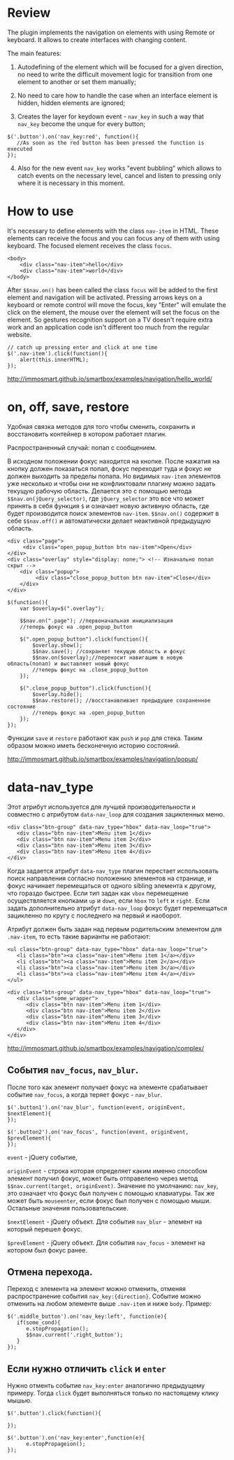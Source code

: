 # Review

The plugin implements the navigation on elements with using Remote or keyboard. It allows to create interfaces with changing content. 

The main features:

1) Autodefining of the element which will be focused for a given direction, no need to write the difficult movement logic for transition from one element to another or set them manually;

2) No need to care how to handle the case when an interface element is hidden, hidden elements are ignored;  

3) Creates the layer for keydown event - `nav_key` in such a way that `nav_key` become the unque for every button;

```
$('.button').on('nav_key:red', function(){
   //As soon as the red button has been pressed the function is executed
});
```

4) Also for the new event `nav_key` works "event bubbling" which allows to catch events on the necessary level, cancel  and listen to pressing only where it is necessary in this moment.

# How to use

It's necessary to define elements with the class `nav-item` in HTML. These elements can receive the focus and you can focus any of them with using keyboard. The focused element receives the class `focus`. 

```
<body>
    <div class="nav-item">hello</div>
    <div class="nav-item">world</div>
</body>
```

After `$$nav.on()` has been called the class `focus` will be added to the first element and navigation will be activated. 
Pressing arrows keys on a keyboard or remote control will move the focus, key "Enter" will emulate the click on the element, the mouse over the element will set the focus on the element. So gestures recognition support on a TV doesn't require extra work and an application code isn't different too much from the regular website.

```
// catch up pressing enter and click at one time
$('.nav-item').click(function(){
    alert(this.innerHTML);
});
```

http://immosmart.github.io/smartbox/examples/navigation/hello_world/


# on, off, save, restore
Удобная связка методов для того чтобы сменить, сохранить и восстановить контейнер в котором работает плагин.

Распространенный случай: попап с сообщением.

В исходном положении фокус находится на кнопке.
После нажатия на кнопку должен показаться попап, фокус переходит туда и фокус не должен выходить за пределы попапа.
Но видимых `nav-item` элементов уже несколько и чтобы они не конфликтовали плагину можно задать текущую рабочую область.
Делается это с помощью метода `$$nav.on(jQuery_selector)`, где `jQuery_selector` это все что может принять в себя функция `$`
и означает новую активную область, где будет производится поиск элементов `nav-item`.  `$$nav.on()` содержит в себе `$$nav.off()` и автоматически делает неактивной предыдущую область.

```
<div class="page">
     <div class="open_popup_button btn nav-item">Open</div>
</div>
<div class="overlay" style="display: none;"> <!-- Изначально попап скрыт -->
    <div class="popup">
         <div class="close_popup_button btn nav-item">Close</div>
    </div>
</div>
```

```
$(function(){
    var $overlay=$(".overlay");

    $$nav.on(".page"); //первоначальная инициализация
    //теперь фокус на .open_popup_button

    $(".open_popup_button").click(function(){
        $overlay.show();
        $$nav.save(); //сохраняет текущую область и фокус
        $$nav.on($overlay);//переносит навигацию в новую область(попап) и выставляет новый фокус
        //теперь фокус на .close_popup_button
    });

    $(".close_popup_button").click(function(){
        $overlay.hide();
        $$nav.restore(); //восстанавливает предыдущее сохраненное состояние
        //теперь фокус на .open_popup_button
    });
});
```

Функции `save` и `restore` работают как `push` и `pop` для стека. Таким образом можно иметь бесконечную историю состояний.

http://immosmart.github.io/smartbox/examples/navigation/popup/

# data-nav_type

Этот атрибут используется для лучшей производительности и совместно с атрибутом `data-nav_loop` для создания зацикленных меню. 

```
<div class="btn-group" data-nav_type="hbox" data-nav_loop="true">
   <div class="btn nav-item">Menu item 1</div>
   <div class="btn nav-item">Menu item 2</div>
   <div class="btn nav-item">Menu item 3</div>
   <div class="btn nav-item">Menu item 4</div>
</div>
```
Когда задается атрибут `data-nav_type` плагин перестает использовать поиск направления согласно положению элементов на странице, и фокус начинает перемещаться от одного sibling элемента к другому, что гораздо быстрее. Если тип задан как `vbox` перемещение осуществляется кнопками `up` и `down`, если `hbox` то `left` и `right`. Если задать дополнительно атрибут `data-nav_loop` фокус будет перемещаться зацикленно по кругу с последнего на первый и наоборот.

Атрибут должен быть задан над первым родительским элементом для `.nav-item`, то есть такие варианты не работают:

```
<ul class="btn-group" data-nav_type="hbox" data-nav_loop="true">
   <li class="btn"><a class="nav-item">Menu item 1</a></div>
   <li class="btn"><a class="nav-item">Menu item 2</a></div>
   <li class="btn"><a class="nav-item">Menu item 3</a></div>
   <li class="btn"><a class="nav-item">Menu item 4</a></div>
</ul>
```

```
<div class="btn-group" data-nav_type="hbox" data-nav_loop="true">
   <div class="some_wrapper">
      <div class="btn nav-item">Menu item 1</div>
      <div class="btn nav-item">Menu item 2</div>
      <div class="btn nav-item">Menu item 3</div>
      <div class="btn nav-item">Menu item 4</div>
   </div>
</div>
```

http://immosmart.github.io/smartbox/examples/navigation/complex/

## События `nav_focus`, `nav_blur`.

После того как элемент получает фокус на элементе срабатывает событие `nav_focus`, а когда теряет фокус - `nav_blur`. 

```
$('.button1').on('nav_blur', function(event, originEvent, $nextElement){
});

$('.button2').on('nav_focus', function(event, originEvent, $prevElement){
});
```

`event` - jQuery событие,

`originEvent` - строка которая определяет каким именно способом элемент получил фокус, может быть отправелено через метод `$$nav.current(target, originEvent)`. Значение по умолчанию: `nav_key`, это означает что фокус был получен с помощью клавиатуры. Так же может быть `mouseenter`, если фокус был получен с помощью мыши. Остальные значения пользовательские.

`$nextElement` - jQuery объект. Для события `nav_blur` - элемент на который перешел фокус.

`$prevElement` - jQuery объект. Для события `nav_focus` - элемент на котором был фокус ранее. 


## Отмена перехода.

Переход с элемента на элемент можно отменить, отменяя распространение события `nav_key:{direction}`. Событие можно отменить на любом элементе выше `.nav-item` и ниже `body`.
Пример:

```
$('.middle_button').on('nav_key:left', function(e){
   if(some_cond){
      e.stopPropagation();
      $$nav.current('.right_button');
   }
});
```

## Если нужно отличить `click` и `enter`

Нужно отменть событие `nav_key:enter` аналогично предыдущему примеру. Тогда `click` будет выполняться только по настоящему клику мышью. 

```
$('.button').click(function(){

});

$('.button').on('nav_key:enter',function(e){
      e.stopPropageion();
});

```
